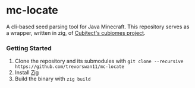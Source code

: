 # mc-locate
A cli-based seed parsing tool for Java Minecraft. This repository serves as a wrapper, written in zig, of [Cubitect's cubiomes project](https://github.com/Cubitect/cubiomes). 

### Getting Started
1. Clone the repository and its submodules with `git clone --recursive https://github.com/trevorswan11/mc-locate`
2. Install [Zig](https://ziglang.org/)
3. Build the binary with `zig build`